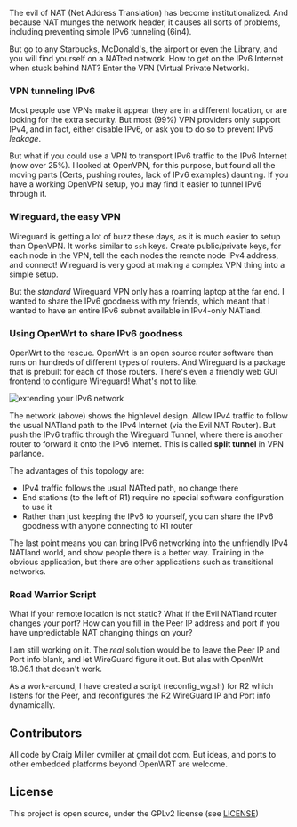 The evil of NAT (Net Address Translation) has become institutionalized. And because NAT munges the network header, it causes all sorts of problems, including preventing simple IPv6 tunneling (6in4).

But go to any Starbucks, McDonald's, the airport or even the Library, and you will find yourself on a NATted network. How to get on the IPv6 Internet when stuck behind NAT? Enter the VPN (Virtual Private Network).

### VPN tunneling IPv6

Most people use VPNs make it appear they are in a different location, or are looking for the extra security. But most (99%) VPN providers only support IPv4, and in fact, either disable IPv6, or ask you to do so to prevent IPv6 *leakage*.

But what if you could use a VPN to transport IPv6 traffic to the IPv6 Internet (now over 25%). I looked at OpenVPN, for this purpose, but found all the moving parts (Certs, pushing routes, lack of IPv6 examples) daunting. If you have a working OpenVPN setup, you may find it easier to tunnel IPv6 through it.

### Wireguard, the easy VPN

Wireguard is getting a lot of buzz these days, as it is much easier to setup than OpenVPN. It works similar to `ssh` keys. Create public/private keys, for each node in the VPN, tell the each nodes the remote node IPv4 address, and connect! Wireguard is very good at making a complex VPN thing into a simple setup.

But the *standard* Wireguard VPN only has a roaming laptop at the far end. I wanted to share the IPv6 goodness with my friends, which meant that I wanted to have an entire IPv6 subnet available in IPv4-only NATland.

### Using OpenWrt to share IPv6 goodness

OpenWrt to the rescue. OpenWrt is an open source router software than runs on hundreds of different types of routers. And Wireguard is a package that is prebuilt for each of those routers. There's even a friendly  web GUI frontend to configure Wireguard! What's not to like.

![extending your IPv6 network](http://www.makikiweb.com/ipv6/_images/wireguard_ipv6_network.png)

The network (above) shows the highlevel design. Allow IPv4 traffic to follow the usual NATland path to the IPv4 Internet (via the Evil NAT Router). But push the IPv6 traffic through the Wireguard Tunnel, where there is another router to forward it onto the IPv6 Internet. This is called **split tunnel** in VPN parlance.

The advantages of this topology are:
* IPv4 traffic follows the usual NATted path, no change there
* End stations (to the left of R1) require no special software configuration to use it
* Rather than just keeping the IPv6 to yourself, you can share the IPv6 goodness with anyone connecting to R1 router

The last point means you can bring IPv6 networking into the unfriendly IPv4 NATland world, and show people there is a better way. Training in the obvious application, but there are other applications such as transitional networks.

### Road Warrior Script

What if your remote location is not static? What if the Evil NATland router changes your port? How can you fill in the Peer IP address and port if you have unpredictable NAT changing things on your?

I am still working on it. The *real* solution would be to leave the Peer IP and Port info blank, and let WireGuard figure it out. But alas with OpenWrt 18.06.1 that doesn't work.

As a work-around, I have created a script (reconfig_wg.sh) for R2 which listens for the Peer, and reconfigures the R2 WireGuard IP and Port info dynamically. 

## Contributors

All code by Craig Miller cvmiller at gmail dot com. But ideas, and ports to other embedded platforms beyond OpenWRT are welcome. 


## License

This project is open source, under the GPLv2 license (see [LICENSE](LICENSE))

